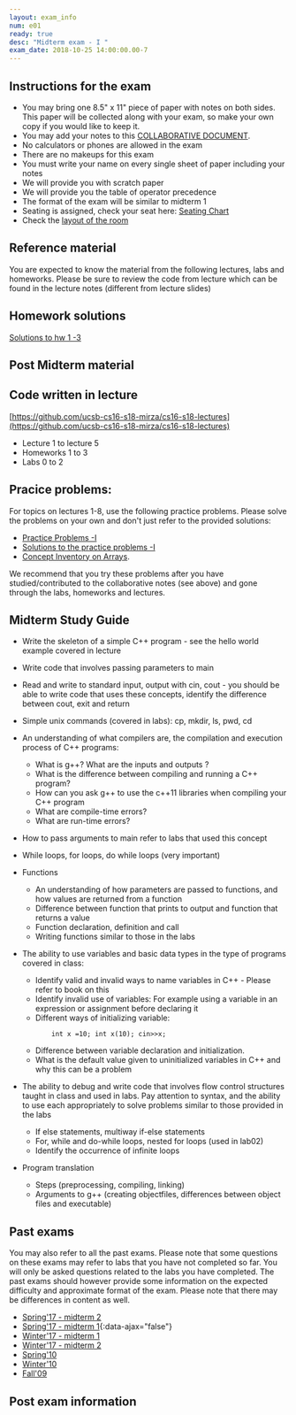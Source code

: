```yaml
---
layout: exam_info
num: e01
ready: true
desc: "Midterm exam - I "
exam_date: 2018-10-25 14:00:00.00-7
---
```


## Instructions for the exam 

* You may bring one 8.5" x 11" piece of paper with notes on both sides. This paper will be collected along with your exam, so make your own copy if you would like to keep it.
* You may add your notes to this [COLLABORATIVE DOCUMENT](https://docs.google.com/document/d/1FY4WxNp9Vdc9jtEhCSRUVSeLgF4MjjHQaQuaMg7rQP4/edit?usp=sharing).
* No calculators or phones are allowed in the exam  
* There are no makeups for this exam
* You must write your name on every single sheet of paper including your notes
* We will provide you with scratch paper
* We will provide you the table of operator precedence
* The format of the exam will be similar to midterm 1
* Seating is assigned, check your seat here: [Seating Chart](https://docs.google.com/spreadsheets/d/11IlTFu7rcm9t1edMGU3sk5Cr9ct66EpdfQoCyxCxB14/edit?usp=sharing)
* Check the [layout of the room](https://docs.google.com/spreadsheets/d/1YUe3bhfbMqNws06KHq5ZT-q0u0tiQ_TwgVX-jHDhAig/edit?usp=sharing)


## Reference material
You are expected to know the material from the following lectures, labs and homeworks. Please be sure to review the code from lecture which can be found in the lecture notes (different from lecture slides)

## Homework solutions

[Solutions to hw 1 -3](https://drive.google.com/drive/folders/0B1z9k2M7uTvJb0doSkNSc2FPbmc?usp=sharing)


## Post Midterm material

## Code written in lecture
[https://github.com/ucsb-cs16-s18-mirza/cs16-s18-lectures](https://github.com/ucsb-cs16-s18-mirza/cs16-s18-lectures)
* Lecture 1 to lecture 5
* Homeworks 1 to 3
* Labs 0 to 2

## Pracice problems: 

For topics on lectures 1-8, use the following practice problems. Please solve the problems on your own and don't just refer to the provided solutions:

* [Practice Problems -I](https://docs.google.com/document/d/1-hpeFpfTvdcvNeTgvdJpWsLrkXrpdrq4-ZA1Dg7fC6w/edit?usp=sharing)
* [Solutions to the practice problems -I](https://docs.google.com/document/d/1ezZK5Xh2zax86bvSy2o9gaNp2bPWDMLDwJX0oP_SGoQ/edit?usp=sharing)
* [Concept Inventory on Arrays](https://drive.google.com/drive/folders/0B1z9k2M7uTvJaE9rR0F0OVV5ZWs?usp=sharing). 

We recommend that you try these problems after you have studied/contributed to the collaborative notes (see above) and gone through the labs, homeworks and lectures.



## Midterm Study Guide

* Write the skeleton of a simple C++ program - see the hello world example covered in lecture
* Write code that involves passing parameters to main
* Read and write to standard input, output with cin, cout - you should be able to write code that uses these concepts, identify the difference between cout, exit and return 
* Simple unix commands (covered in labs): cp, mkdir, ls, pwd, cd
* An understanding of what compilers are, the compilation and execution process of C++ programs: 
	* What is g++? What are the inputs and outputs ?
	* What is the difference between compiling and running a C++ program?
	* How can you ask g++ to use the c++11 libraries when compiling your C++ program
	* What are compile-time errors?
	* What are run-time errors?

* How to pass arguments to main refer to labs that used this concept

* While loops, for loops, do while loops (very important)

* Functions
  * An understanding of how parameters are passed to functions, and how values are returned from a function
  * Difference between function that prints to output and function that returns a value
  * Function declaration, definition and call
  * Writing functions similar to those in the labs

* The ability to use variables and basic data types in the type of programs covered in class:
	* Identify valid and invalid ways to name variables in C++ - Please refer to book on this
	* Identify invalid use of variables: For example using a variable in an expression or assignment before declaring it
	* Different ways of initializing variable: 
		```
			int x =10; int x(10); cin>>x;
		```
	* Difference between variable declaration and initialization.
	* What is the default value given to uninitialized variables in C++ and why this can be a problem

* The ability to debug and write code that involves flow control structures taught in class and used in labs. Pay attention to syntax, and the ability to use each appropriately to solve problems similar to those provided in the labs
	* If else statements, multiway if-else statements
	* For, while and do-while loops, nested for loops (used in lab02)
	* Identify the occurrence of infinite loops

* Program translation
    * Steps (preprocessing, compiling, linking)
    * Arguments to g++ (creating objectfiles, differences between object files and executable)



## Past exams
You may also refer to all the past exams. Please note that some questions on these exams may refer to labs that you have not completed so far. You will only be asked questions related to the labs you have completed. The past exams should however provide some information on the expected difficulty and approximate format of the exam. Please note that there may be differences in content as well.

* [Spring'17 - midterm 2](https://docs.google.com/document/d/1ntjJnT3H9DAeQbygjyJoC6PLHIM9xyarSTFpOGF9KsU/edit?usp=sharing)
* [Spring'17 - midterm 1](midterm1-sp17.pdf){:data-ajax="false"}
* [Winter'17 - midterm 1](https://drive.google.com/file/d/0B__7284Jee0fS1hYSW1yMUpYd2s/view?usp=sharing)
* [Winter'17 - midterm 2](https://drive.google.com/open?id=0B1z9k2M7uTvJQlVPZnZMM2JiQkk) 
* [Spring'10](http://www.cs.ucsb.edu/~pconrad/cs16/10S/exams/)
* [Winter'10](http://www.cs.ucsb.edu/~pconrad/cs16/10W/exams/)
* [Fall'09](http://www.cs.ucsb.edu/~pconrad/cs16/09F/exams)

## Post exam information
